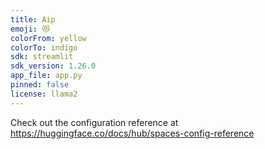 ```yaml
---
title: Aip
emoji: 😻
colorFrom: yellow
colorTo: indigo
sdk: streamlit
sdk_version: 1.26.0
app_file: app.py
pinned: false
license: llama2
---
```


Check out the configuration reference at https://huggingface.co/docs/hub/spaces-config-reference
